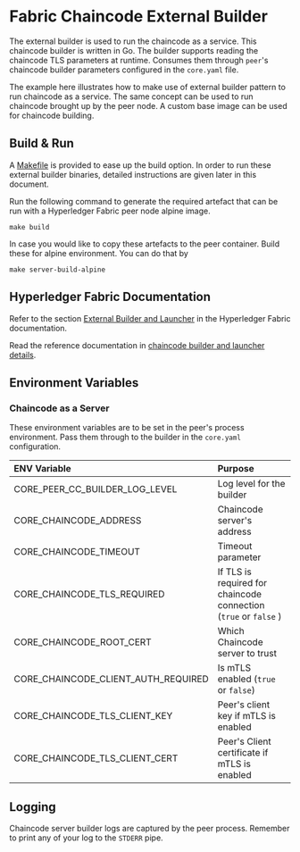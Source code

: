 # Fabric Chaincode External Builder

The external builder is used to run the chaincode as a service. This
chaincode builder is written in Go. The builder supports reading the
chaincode TLS parameters at runtime. Consumes them through `peer`'s
chaincode builder parameters configured in the `core.yaml` file.

The example here illustrates how to make use of external builder pattern
to run chaincode as a service. The same concept can be used to run chaincode
brought up by the peer node. A custom base image can be used for chaincode
building.

## Build & Run

A [Makefile](./Makefile) is provided to ease up the build option. In
order to run these external builder binaries, detailed instructions are
given later in this document.

Run the following command to generate the required artefact that can be run
with a Hyperledger Fabric peer node alpine image. 

```shell
make build
```

In case you would like to copy these artefacts to the peer container.
Build these for alpine environment. You can do that by

```shell
make server-build-alpine
```

## Hyperledger Fabric Documentation

Refer to the section
[External Builder and Launcher](https://hyperledger-fabric.readthedocs.io/en/release-2.2/cc_launcher.html#external-builder-and-launcher-api)
in the Hyperledger Fabric documentation.

Read the reference documentation in
[chaincode builder and launcher details](./docs/builder.md).

## Environment Variables

### Chaincode as a Server

These environment variables are to be set in the peer's process environment.
Pass them through to the builder in the `core.yaml` configuration.

| ENV Variable | Purpose |
|:--- |:--- |
| CORE_PEER_CC_BUILDER_LOG_LEVEL | Log level for the builder |
| CORE_CHAINCODE_ADDRESS | Chaincode server's address |
| CORE_CHAINCODE_TIMEOUT | Timeout parameter |
| CORE_CHAINCODE_TLS_REQUIRED | If TLS is required for chaincode connection (`true` or `false` ) |
| CORE_CHAINCODE_ROOT_CERT | Which Chaincode server to trust |
| CORE_CHAINCODE_CLIENT_AUTH_REQUIRED | Is mTLS enabled (`true` or `false`) |
| CORE_CHAINCODE_TLS_CLIENT_KEY | Peer's client key if mTLS is enabled |
| CORE_CHAINCODE_TLS_CLIENT_CERT | Peer's Client certificate if mTLS is enabled |

## Logging

Chaincode server builder logs are captured by the peer process. Remember to
print any of your log to the `STDERR` pipe.

